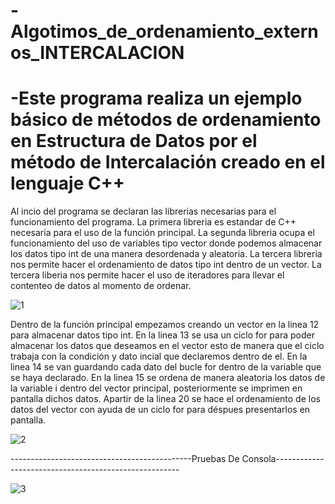 # -Algotimos_de_ordenamiento_externos_INTERCALACION

# -Este programa realiza un ejemplo básico de métodos de ordenamiento en Estructura de Datos por el método de Intercalación creado en el lenguaje C++

Al incio del programa se declaran las librerias necesarias para el funcionamiento del programa. La primera libreria es estandar de C++ necesaria para el uso de la función principal. La segunda libreria ocupa el funcionamiento del uso de variables tipo vector donde podemos almacenar los datos tipo int de una manera desordenada y aleatoria. La tercera libreria nos permite hacer el ordenamiento de datos tipo int dentro de un vector. La tercera liberia nos permite hacer el uso de iteradores para llevar el contenteo de datos al momento de ordenar.

![1](https://user-images.githubusercontent.com/72058362/97512441-20e63280-194f-11eb-8976-6adf2d52923f.png)

Dentro de la función principal empezamos creando un vector en la linea 12 para almacenar datos tipo int. 
En la linea 13 se usa un ciclo for para poder almacenar los datos que deseamos en el vector esto de manera que el ciclo trabaja con la condición y dato incial que declaremos dentro de el. 
En la linea 14 se van guardando cada dato del bucle for dentro de la variable que se haya declarado. 
En la linea 15 se ordena de manera aleatoria los datos de la variable i dentro del vector principal, posteriormente se imprimen en pantalla dichos datos. 
Apartir de la linea 20 se hace el ordenamiento de los datos del vector con ayuda de un ciclo for para déspues presentarlos en pantalla.

![2](https://user-images.githubusercontent.com/72058362/97512467-30657b80-194f-11eb-831a-a5ef631ea252.png)

---------------------------------------------Pruebas De Consola------------------------------------------------------

![3](https://user-images.githubusercontent.com/72058362/97512469-30fe1200-194f-11eb-9237-adffa495e383.png)
